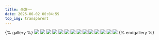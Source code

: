 ```yaml
---
title: 亲友——
date: 2025-06-02 00:04:59
top_img: transparent
---
```

{% gallery %}
![](/album/friends/Image_1748794582808.jpg)
![](/album/friends/Image_1748794584722.jpg)
![](/album/friends/Image_1748794586630.jpg)
![](/album/friends/Image_1748794588414.jpg)
![](/album/friends/Image_1748794590017.jpg)
![](/album/friends/Image_1748794591751.jpg)
![](/album/friends/Image_1748794593516.jpg)
![](/album/friends/Image_1748794640994.jpg)
![](/album/friends/Image_1748794645766.jpg)
![](/album/friends/Image_1748794653347.jpg)
![](/album/friends/Image_1748794655135.jpg)
![](/album/friends/Image_1748794657222.jpg)
![](/album/friends/Image_1748794661261.jpg)
![](/album/friends/Image_1747553651479.jpg)
{% endgallery %}